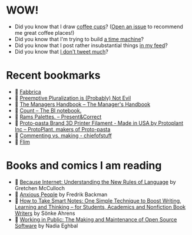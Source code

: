 # WOW!

- Did you know that I draw [coffee cups](https://papercups.mamuso.net/)? ([Open an issue](https://github.com/mamuso/papercups/issues) to recommend me great coffee places!)
- Did you know that I'm trying to build [a time machine](https://github.com/mamuso/fluxcapacitor)?
- Did you know that I post rather insubstantial things [in my feed](https://feed.mamuso.net/)?
- Did you know that [I don't tweet much](https://twitter.com/mamuso)?

# Recent bookmarks

- 👀 [Fabbrica](https://www.cinetype.com/fabbrica)
- 👀 [Preemptive Pluralization is (Probably) Not Evil](https://www.swyx.io/preemptive-pluralization/)
- 👀 [The Managers Handbook – The Manager's Handbook](https://themanagershandbook.com/)
- 👀 [Count – The BI notebook.](https://count.co/)
- 👀 [Rams Palettes. – Present&Correct](http://blog.presentandcorrect.com/rams-palettes)
- 👀 [Proto-pasta Brand 3D Printer Filament - Made in USA by Protoplant Inc – ProtoPlant, makers of Proto-pasta](https://www.proto-pasta.com/)
- 👀 [Commenting vs. making - chiefofstuff](https://chiefofstuff.substack.com/p/commenting-vs-making)
- 👀 [Flim](https://beta.flim.ai/)


# Books and comics I am reading

- 📘 [Because Internet: Understanding the New Rules of Language](https://www.goodreads.com/book/show/37834053) by Gretchen McCulloch
- 📘 [Anxious People](https://www.goodreads.com/book/show/49534036) by Fredrik Backman
- 📘 [How to Take Smart Notes: One Simple Technique to Boost Writing, Learning and Thinking – for Students, Academics and Nonfiction Book Writers](https://www.goodreads.com/book/show/34507927) by Sönke Ahrens
- 📘 [Working in Public: The Making and Maintenance of Open Source Software](https://www.goodreads.com/book/show/54140556) by Nadia Eghbal

